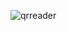 ![qrreader](https://github.com/anazimok/qrreader/assets/443918/4e191df7-8441-4d81-99a0-9123b1f19e59)
